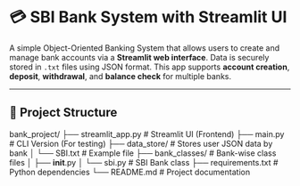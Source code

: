 # 💳 SBI Bank System with Streamlit UI

A simple Object-Oriented Banking System that allows users to create and manage bank accounts via a **Streamlit web interface**. Data is securely stored in `.txt` files using JSON format. This app supports **account creation**, **deposit**, **withdrawal**, and **balance check** for multiple banks.

---

## 📂 Project Structure

bank_project/
├── streamlit_app.py # Streamlit UI (Frontend)
├── main.py # CLI Version (For testing)
├── data_store/ # Stores user JSON data by bank
│ └── SBI.txt # Example file
├── bank_classes/ # Bank-wise class files
│ ├── __init__.py
│ └── sbi.py # SBI Bank class
├── requirements.txt # Python dependencies
└── README.md # Project documentation
